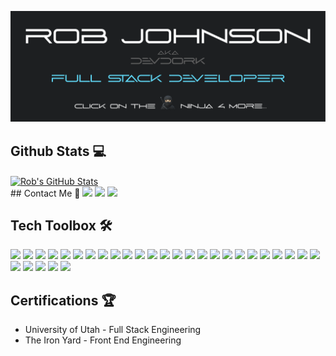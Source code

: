 [![Header](https://raw.githubusercontent.com/johnsonr84/johnsonr84/master/readme_header.png "Header")](https://www.devdork.com/)

<!-- # Heyo! <img src="https://raw.githubusercontent.com/johnsonr84/johnsonr84/master/wave.gif" width="30px"> - I'm Rob -->
<!--
**johnsonr84/johnsonr84** is a ✨ _special_ ✨ repository because its `README.md` (this file) appears on your GitHub profile.

Here are some ideas to get you started:

- 🔭 I’m currently working on ...
- 🌱 I’m currently learning ...
- 👯 I’m looking to collaborate on ...
- 🤔 I’m looking for help with ...
- 💬 Ask me about ...
- 📫 How to reach me: ...
- 😄 Pronouns: ...
- ⚡ Fun fact: ...
-->
  
## Github Stats 💻           
<!-- Github Stats -->
<!-- <a href="https://github.com/johnsonr84/johnsonr84">
  <img align="center" src="https://github-readme-stats.vercel.app/api/top-langs/?username=johnsonr84&hide=java,html,tex&title_color=ffffff&text_color=c9cacc&icon_color=2bbc8a&bg_color=1d1f21&langs_count=3" />
</a> -->
<!-- Top Languages -->
<a href="https://github.com/johnsonr84">
  <img align="center" src="https://github-readme-stats.vercel.app/api?username=johnsonr84&show_icons=true&line_height=27&count_private=true&title_color=ffffff&text_color=c9cacc&icon_color=2bbc8a&bg_color=1d1f21" alt="Rob's GitHub Stats" />
</a>

<br>
<!-- Social Links & Contact -->
## Contact Me 📲
<a href="https://www.linkedin.com/in/robertjohnson1984/" target="blank"><img src="https://img.shields.io/badge/LinkedIn-0077B5?style=for-the-badge&logo=linkedin&logoColor=white" height=25></a>
<a href="mailto:robertcjohnson1984@gmail.com" target="blank"><img src="https://img.shields.io/badge/Gmail-D14836?style=for-the-badge&logo=gmail&logoColor=white" height=25></a>
<a href="https://www.linkedin.com/in/robertjohnson1984/" target="blank"><img src="https://img.shields.io/badge/Pluralsight-F15B2A?style=for-the-badge&logo=Pluralsight&logoColor=white" height=25></a>
<!-- <a href="https://www.devdork.com/" target="blank"><img src="https://img.shields.io/badge/PORTFOLIO-61DAFB?style=for-the-badge&logo=react&logoColor=white" height=25></a> -->
<!-- <a href="https://www.linkedin.com/in/robertjohnson1984/" target="blank"><img src="https://img.shields.io/badge/free%20code%20camp-0A457C?style=for-the-badge&logo=freecodecamp&logoColor=white" height=25></a>
<a href="https://www.linkedin.com/in/robertjohnson1984/" target="blank"><img src="https://img.shields.io/badge/Codepen-000000?style=for-the-badge&logo=codepen&logoColor=white" height=25></a>
<a href="https://www.linkedin.com/in/robertjohnson1984/" target="blank"><img src="https://img.shields.io/badge/Medium-12100E?style=for-the-badge&logo=medium&logoColor=white" height=25></a> -->
<br>

## Tech Toolbox 🛠  
![](https://img.shields.io/badge/MongoDB-4EA94B?style=for-the-badge&logo=mongodb&logoColor=white)
![](https://img.shields.io/badge/Express.js-4A4A55?style=for-the-badge&logo=express&logoColor=white)
![](https://img.shields.io/badge/React-61DAFB?style=for-the-badge&logo=react&logoColor=white)
![](https://img.shields.io/badge/Node.js-86BE00?style=for-the-badge&logo=node.js&logoColor=white)
![](https://img.shields.io/badge/JavaScript-F7DF1E?style=for-the-badge&logo=javascript&logoColor=white)
![](https://img.shields.io/badge/Wordpress-21759B?style=for-the-badge&logo=wordpress&logoColor=white)
![](https://img.shields.io/badge/React_Router-CA4245?style=for-the-badge&logo=react-router&logoColor=white)
![](https://img.shields.io/badge/jQuery-0769AD?style=for-the-badge&logo=jquery&logoColor=white)
![](https://img.shields.io/badge/HTML5-E34F26?style=for-the-badge&logo=html5&logoColor=white)
![](https://img.shields.io/badge/CSS3-1572B6?style=for-the-badge&logo=css3&logoColor=white)
![](https://img.shields.io/badge/Markdown-F71A4A?style=for-the-badge&logo=markdown&logoColor=white)
![](https://img.shields.io/badge/Bootstrap-563D7C?style=for-the-badge&logo=bootstrap&logoColor=white)
![](https://img.shields.io/badge/Sass-CC6699?style=for-the-badge&logo=sass&logoColor=white)
![](https://img.shields.io/badge/MySQL-F79F17?style=for-the-badge&logo=mysql&logoColor=white)
![](https://img.shields.io/badge/Heroku-430098?style=for-the-badge&logo=heroku&logoColor=white)
![](https://img.shields.io/badge/firebase-F7C52C?style=for-the-badge&logo=firebase&logoColor=white)
![](https://img.shields.io/badge/Netlify-00C7B7?style=for-the-badge&logo=netlify&logoColor=white)
![](https://img.shields.io/badge/npm-CB3837?style=for-the-badge&logo=npm&logoColor=white)
![](https://img.shields.io/badge/json-5E5C5C?style=for-the-badge&logo=json&logoColor=white)
![](https://img.shields.io/badge/Leaflet-199900?style=for-the-badge&logo=Leaflet&logoColor=white)
![](https://img.shields.io/badge/MapBox-39ABC9?style=for-the-badge&logo=Mapbox&logoColor=white)
![](https://img.shields.io/badge/Postman-FF6C37?style=for-the-badge&logo=Postman&logoColor=white)
![](https://img.shields.io/badge/GraphQl-E10098?style=for-the-badge&logo=graphql&logoColor=white)
![](https://img.shields.io/badge/Jest-C21325?style=for-the-badge&logo=jest&logoColor=white)
![](https://img.shields.io/badge/Adobe%20Photoshop-31A8FF?style=for-the-badge&logo=Adobe%20Photoshop&logoColor=white)
![](https://img.shields.io/badge/Adobe%20Illustrator-FF9A00?style=for-the-badge&logo=adobe%20illustrator&logoColor=white)
![](https://img.shields.io/badge/Adobe%20XD-FF61F6?style=for-the-badge&logo=Adobe%20XD&logoColor=white)
![](https://img.shields.io/badge/Visual_Studio_Code-0078D4?style=for-the-badge&logo=visual%20studio%20code&logoColor=white)
![](https://img.shields.io/badge/Git-F05032?style=for-the-badge&logo=git&logoColor=white)
![](https://img.shields.io/badge/Apple-MacBook_Pro_2021-999999?style=for-the-badge&logo=apple&logoColor=white)

## Certifications 🏆
* University of Utah - Full Stack Engineering 
* The Iron Yard - Front End Engineering 
